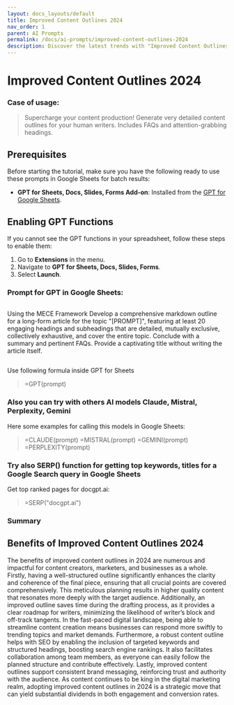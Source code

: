 ```yaml
---
layout: docs_layouts/default
title: Improved Content Outlines 2024
nav_order: 1
parent: AI Prompts
permalink: /docs/ai-prompts/improved-content-outlines-2024
description: Discover the latest trends with "Improved Content Outlines 2024." Enhance your content strategy with innovative outlines designed for maximum engagement and SEO performance. Stay ahead in digital marketing with expert techniques tailored for 2024's competitive landscape.
---
```


# Improved Content Outlines 2024

### Case of usage:
> Supercharge your content production! Generate very detailed content outlines for your human writers. Includes FAQs and attention-grabbing headings.

## Prerequisites

Before starting the tutorial, make sure you have the following ready to use these prompts in Google Sheets for batch results:

- **GPT for Sheets, Docs, Slides, Forms Add-on**: Installed from the [GPT for Google Sheets](https://workspace.google.com/u/0/marketplace/app/gpt_for_sheets_docs_forms_slides/466607203252).

## Enabling GPT Functions

If you cannot see the GPT functions in your spreadsheet, follow these steps to enable them:

1. Go to **Extensions** in the menu.
2. Navigate to **GPT for Sheets, Docs, Slides, Forms**.
3. Select **Launch**.


### Prompt for GPT in Google Sheets:
```shell
```
Using the MECE Framework Develop a comprehensive markdown outline for a long-form article for the topic "[PROMPT]", featuring at least 20 engaging headings and subheadings that are detailed, mutually exclusive, collectively exhaustive, and cover the entire topic. Conclude with a summary and pertinent FAQs. Provide a captivating title without writing the article itself.
```
```

Use following formula inside GPT for Sheets
> =GPT(prompt)

### Also you can try with others AI models Claude, Mistral, Perplexity, Gemini
Here some examples for calling this models in Google Sheets:

> =CLAUDE(prompt)
> =MISTRAL(prompt)
> =GEMINI(prompt)
> =PERPLEXITY(prompt)


### Try also SERP() function for getting top keywords, titles for a Google Search query in Google Sheets

Get top ranked pages for docgpt.ai:

> =SERP("docgpt.ai")



### Summary
## Benefits of Improved Content Outlines 2024

The benefits of improved content outlines in 2024 are numerous and impactful for content creators, marketers, and businesses as a whole. Firstly, having a well-structured outline significantly enhances the clarity and coherence of the final piece, ensuring that all crucial points are covered comprehensively. This meticulous planning results in higher quality content that resonates more deeply with the target audience. Additionally, an improved outline saves time during the drafting process, as it provides a clear roadmap for writers, minimizing the likelihood of writer’s block and off-track tangents. In the fast-paced digital landscape, being able to streamline content creation means businesses can respond more swiftly to trending topics and market demands. Furthermore, a robust content outline helps with SEO by enabling the inclusion of targeted keywords and structured headings, boosting search engine rankings. It also facilitates collaboration among team members, as everyone can easily follow the planned structure and contribute effectively. Lastly, improved content outlines support consistent brand messaging, reinforcing trust and authority with the audience. As content continues to be king in the digital marketing realm, adopting improved content outlines in 2024 is a strategic move that can yield substantial dividends in both engagement and conversion rates.
